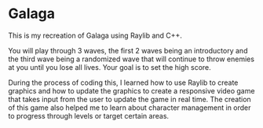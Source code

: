 # Galaga
This is my recreation of Galaga using Raylib and C++.

You will play through 3 waves, the first 2 waves being an introductory and the third wave being a randomized wave that will continue to throw enemies at you until you lose all lives. Your goal is to set the high score.

During the process of coding this, I learned how to use Raylib to create graphics and how to update the graphics to create a responsive video game that takes input from the user to update the game in real time. The creation of this game also helped me to learn about character management in order to progress through levels or target certain areas.
